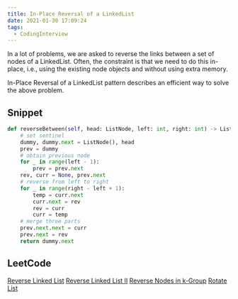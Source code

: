 ```yaml
---
title: In-Place Reversal of a LinkedList
date: 2021-01-30 17:09:24
tags:
  - CodingInterview
---
```

In a lot of problems, we are asked to reverse the links between a set of nodes of a LinkedList. Often, the constraint is that we need to do this in-place, i.e., using the existing node objects and without using extra memory.

In-Place Reversal of a LinkedList pattern describes an efficient way to solve the above problem.

## Snippet
```python
def reverseBetween(self, head: ListNode, left: int, right: int) -> ListNode:
    # set sentinel
    dummy, dummy.next = ListNode(), head
    prev = dummy
    # obtain previous node
    for _ in range(left - 1):
        prev = prev.next
    rev, curr = None, prev.next
    # reverse from left to right
    for _ in range(right - left + 1):
        temp = curr.next
        curr.next = rev
        rev = curr
        curr = temp
    # merge three parts
    prev.next.next = curr
    prev.next = rev
    return dummy.next

```

## LeetCode
[Reverse Linked List](https://leetcode.com/problems/reverse-linked-list/)
[Reverse Linked List II](https://leetcode.com/problems/reverse-linked-list-ii/)
[Reverse Nodes in k-Group](https://leetcode.com/problems/reverse-nodes-in-k-group/)
[Rotate List](https://leetcode.com/problems/rotate-list/)
